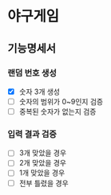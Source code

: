 # 야구게임
## 기능명세서

### 랜덤 번호 생성
- [x] 숫자 3개 생성
- [ ] 숫자의 범위가 0~9인지 검증
- [ ] 중복된 숫자가 없는지 검증

### 입력 결과 검증
- [ ] 3개 맞았을 경우
- [ ] 2개 맞았을 경우
- [ ] 1개 맞았을 경우
- [ ] 전부 틀렸을 경우
